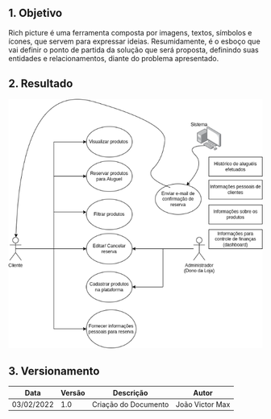 ## 1. Objetivo

Rich picture é uma ferramenta composta por imagens, textos, símbolos e ícones, que servem para expressar ideias. Resumidamente, é o esboço que vai definir o ponto de partida da solução que será proposta, definindo suas entidades e relacionamentos, diante do problema apresentado.

## 2. Resultado

![richpicture_PR](richpicture_PR.png)


## 3. Versionamento
|Data |Versão |Descrição| Autor|
|--- |--- |--- |--- |
|03/02/2022 |1.0 | Criação do Documento| João Victor Max|